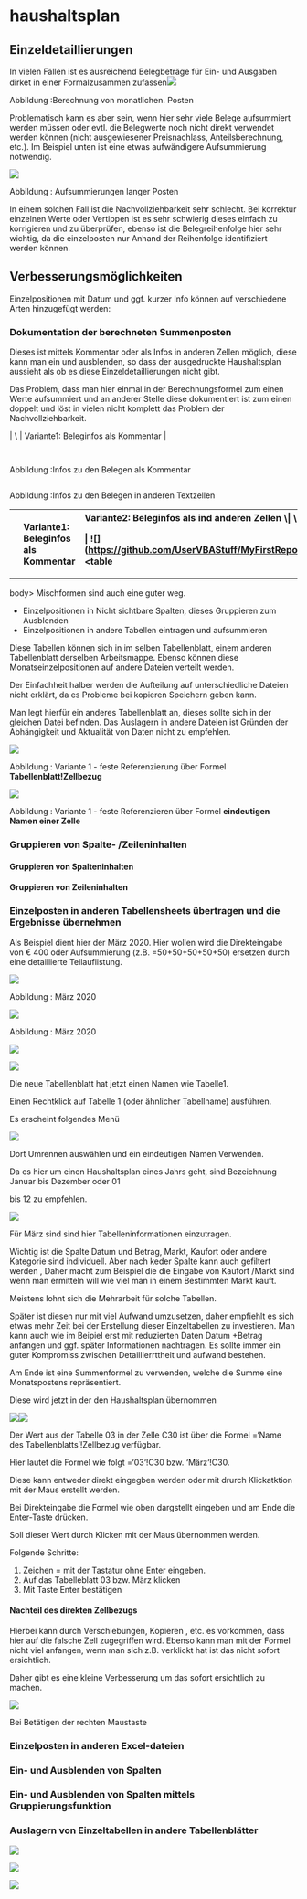 # haushaltsplan

## Einzeldetaillierungen

In vielen Fällen ist es ausreichend Belegbeträge für Ein- und Ausgaben dirket in einer Formalzusammen zufassen![](../.gitbook/assets/0%20%281%29.png)

Abbildung :Berechnung von monatlichen. Posten

Problematisch kann es aber sein, wenn hier sehr viele Belege aufsummiert werden müssen oder evtl. die Belegwerte noch nicht direkt verwendet werden können \(nicht ausgewiesener Preisnachlass, Anteilsberechnung, etc.\). Im Beispiel unten ist eine etwas aufwändigere Aufsummierung notwendig.

![](https://github.com/UserVBAStuff/MyFirstRepo/tree/ff5af93104261383d6807e8b30c9005f199ce2b3../.gitbook/assets/1-1%20%281%29.png)

Abbildung : Aufsummierungen langer Posten

In einem solchen Fall ist die Nachvollziehbarkeit sehr schlecht. Bei korrektur einzelnen Werte oder Vertippen ist es sehr schwierig dieses einfach zu korrigieren und zu überprüfen, ebenso ist die Belegreihenfolge hier sehr wichtig, da die einzelposten nur Anhand der Reihenfolge identifiziert werden können.

## Verbesserungsmöglichkeiten

Einzelpositionen mit Datum und ggf. kurzer Info können auf verschiedene Arten hinzugefügt werden:

### Dokumentation der berechneten Summenposten

Dieses ist mittels Kommentar oder als Infos in anderen Zellen möglich, diese kann man ein und ausblenden, so dass der ausgedruckte Haushaltsplan aussieht als ob es diese Einzeldetaillierungen nicht gibt.

Das Problem, dass man hier einmal in der Berechnungsformel zum einen Werte aufsummiert und an anderer Stelle diese dokumentiert ist zum einen doppelt und löst in vielen nicht komplett das Problem der Nachvollziehbarkeit.

\| \ | Variante1: Beleginfos als Kommentar \|      <table>
  <thead>
    <tr>
      <th style="text-align:left"></th>
      <th style="text-align:left">Variante1: Beleginfos als Kommentar</th>
      <th style="text-align:left">Variante2: Beleginfos als ind anderen Zellen \| \|
| :--- \| :--- \| :--- \|

|  ![](https://github.com/UserVBAStuff/MyFirstRepo/tree/ff5af93104261383d6807e8b30c9005f199ce2b3
<table</th>
    </tr>
  </thead>
  <tbody>
    <tr>
      <thd style="text-align:left">
        <img src="../.gitbook/assets/2-1 (1).png" alt/>
      </thd>
      <thd style="text-align:left">
        <p>
          <img src="../.gitbook/assets/3.png" alt/>
        </p>
        <p>Abbildung :Infos zu den Belegen als Kommentar</p>
      </thd>
      <thd style="text-align:left">
        <p>
          <img src="../.gitbook/assets/24-1%20%281%29.png) |
| :--- |
 (1).png" alt/>
        </p>
        <p>Abbildung :Infos zu den Belegen in anderen Textzellen</p>
      </thd>
    </tr>
  </thead>
  <tbody></tbody>
</table>body>
</table>Mischformen sind auch eine guter weg.

* Einzelpositionen in Nicht sichtbare Spalten, dieses Gruppieren zum Ausblenden
*  Einzelpositionen in andere Tabellen eintragen und aufsummieren

Diese Tabellen können sich in im selben Tabellenblatt, einem anderen Tabellenblatt derselben Arbeitsmappe. Ebenso können diese Monatseinzelpositionen auf andere Dateien verteilt werden.

Der Einfachheit halber werden die Aufteilung auf unterschiedliche Dateien nicht erklärt, da es Probleme bei kopieren Speichern geben kann.

Man legt hierfür ein anderes Tabellenblatt an, dieses sollte sich in der gleichen Datei befinden. Das Auslagern in andere Dateien ist Gründen der Abhängigkeit und Aktualität von Daten nicht zu empfehlen.

![](https://github.com/UserVBAStuff/MyFirstRepo/tree/ff5af93104261383d6807e8b30c9005f199ce2b3../.gitbook/assets/5-1%20%281%29.png)

Abbildung : Variante 1 - feste Referenzierung über Formel **Tabellenblatt!Zellbezug**

![](https://github.com/UserVBAStuff/MyFirstRepo/tree/ff5af93104261383d6807e8b30c9005f199ce2b3../.gitbook/assets/6-1%20%281%29.png)

Abbildung : Variante 1 - feste Referenzieren über Formel **eindeutigen Namen einer Zelle**

###  Gruppieren von Spalte- /Zeileninhalten

#### Gruppieren von Spalteninhalten

#### Gruppieren von Zeileninhalten

###  Einzelposten in anderen Tabellensheets übertragen und die Ergebnisse übernehmen

Als Beispiel dient hier der März 2020. Hier wollen wird die Direkteingabe von € 400 oder Aufsummierung \(z.B. =50+50+50+50+50\) ersetzen durch eine detaillierte Teilauflistung.

![](https://github.com/UserVBAStuff/MyFirstRepo/tree/ff5af93104261383d6807e8b30c9005f199ce2b3/.gitbook/assets/7-1%20%281%29.png)

Abbildung : März 2020

![](https://github.com/UserVBAStuff/MyFirstRepo/tree/ff5af93104261383d6807e8b30c9005f199ce2b3../.gitbook/assets/7-1%20%281%29.png)

Abbildung : März 2020

![](../.gitbook/assets/8-1%20%281%29.png)

![](../.gitbook/assets/9%20%2821%29.png)

Die neue Tabellenblatt hat jetzt einen Namen wie Tabelle1.

Einen Rechtklick auf Tabelle 1 \(oder ähnlicher Tabellname\) ausführen.

Es erscheint folgendes Menü

![](https://github.com/UserVBAStuff/MyFirstRepo/tree/ff5af93104261383d6807e8b30c9005f199ce2b3../.gitbook/assets/10-1%20%281%29.png)

Dort Umrennen auswählen und ein eindeutigen Namen Verwenden.

Da es hier um einen Haushaltsplan eines Jahrs geht, sind Bezeichnung Januar bis Dezember oder 01

bis 12 zu empfehlen.

![](https://github.com/UserVBAStuff/MyFirstRepo/tree/ff5af93104261383d6807e8b30c9005f199ce2b3../.gitbook/assets/11-1%20%281%29.png)

Für März sind sind hier Tabelleninformationen einzutragen.

Wichtig ist die Spalte Datum und Betrag, Markt, Kaufort oder andere Kategorie sind individuell. Aber nach keder Spalte kann auch gefiltert werden , Daher macht zum Beispiel die die Eingabe von Kaufort /Markt sind wenn man ermitteln will wie viel man in einem Bestimmten Markt kauft.

Meistens lohnt sich die Mehrarbeit für solche Tabellen.

Später ist diesen nur mit viel Aufwand umzusetzen, daher empfiehlt es sich etwas mehr Zeit bei der Erstellung dieser Einzeltabellen zu investieren. Man kann auch wie im Beipiel erst mit reduzierten Daten Datum +Betrag anfangen und ggf. später Informationen nachtragen. Es sollte immer ein guter Kompromiss zwischen Detaillierrttheit und aufwand bestehen.

Am Ende ist eine Summenformel zu verwenden, welche die Summe eine Monatspostens repräsentiert.

Diese wird jetzt in der den Haushaltsplan übernommen

![](../.gitbook/assets/12%20%2821%29.png)![](https://github.com/UserVBAStuff/MyFirstRepo/tree/ff5af93104261383d6807e8b30c9005f199ce2b3../.gitbook/assets/13-1%20%281%29.png)

Der Wert aus der Tabelle 03 in der Zelle C30 ist über die Formel =‘Name des Tabellenblatts’!Zellbezug verfügbar.

Hier lautet die Formel wie folgt =‘03‘!C30 bzw. ‘März‘!C30.

Diese kann entweder direkt eingegben werden oder mit drurch Klickatktion mit der Maus erstellt werden.

Bei Direkteingabe die Formel wie oben dargstellt eingeben und am Ende die Enter-Taste drücken.

Soll dieser Wert durch Klicken mit der Maus übernommen werden.

Folgende Schritte:

1. Zeichen = mit der Tastatur ohne Enter eingeben.
2. Auf das Tabelleblatt 03 bzw. März klicken
3. Mit Taste Enter bestätigen

#### Nachteil des direkten Zellbezugs

Hierbei kann durch Verschiebungen, Kopieren , etc. es vorkommen, dass hier auf die falsche Zell zugegriffen wird. Ebenso kann man mit der Formel nicht viel anfangen, wenn man sich z.B. verklickt hat ist das nicht sofort ersichtlich.

Daher gibt es eine kleine Verbesserung um das sofort ersichtlich zu machen.

![](../.gitbook/assets/14.png)

Bei Betätigen der rechten Maustaste

###  Einzelposten in anderen Excel-dateien

### Ein- und Ausblenden von Spalten

### Ein- und Ausblenden von Spalten mittels Gruppierungsfunktion

### Auslagern von Einzeltabellen in andere Tabellenblätter

![](https://github.com/UserVBAStuff/MyFirstRepo/tree/ff5af93104261383d6807e8b30c9005f199ce2b3/.gitbook/assets/15-1%20%281%29.png)

![](https://github.com/UserVBAStuff/MyFirstRepo/tree/ff5af93104261383d6807e8b30c9005f199ce2b3../.gitbook/assets/15-1%20%281%29.png)

![](../.gitbook/assets/16-1%20%281%29.png)

<!--stackedit_data:
eyJoaXN0b3J5IjpbLTI2ODA0NDUzN119
-->